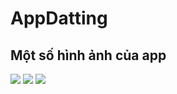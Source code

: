 # AppDatting
## Một số hình ảnh của app 
<img src="https://firebasestorage.googleapis.com/v0/b/supertato-53d59.appspot.com/o/bg_splash.PNG?alt=media&token=a28eecdd-2d6e-4bcf-bcae-9c764828919c"> <img src="https://firebasestorage.googleapis.com/v0/b/supertato-53d59.appspot.com/o/login.PNG?alt=media&token=c4d2fdd5-7e77-4d0f-a33a-26e6e46e4a06"> <img src="https://firebasestorage.googleapis.com/v0/b/supertato-53d59.appspot.com/o/infor.PNG?alt=media&token=17a2a8de-b1bf-47fe-8628-73dfe1a7ec79">
